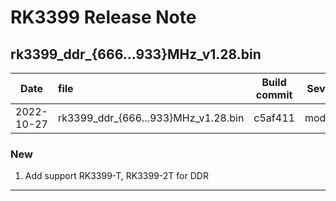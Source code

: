 # RK3399 Release Note

## rk3399_ddr_{666...933}MHz_v1.28.bin

| Date       | file                                | Build commit | Severity |
| ---------- | :---------------------------------- | ------------ | -------- |
| 2022-10-27 | rk3399_ddr_{666...933}MHz_v1.28.bin | c5af411      | moderate |

### New

1. Add support RK3399-T, RK3399-2T for DDR

------

